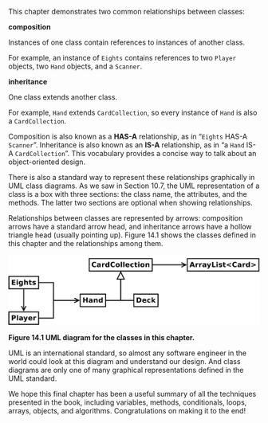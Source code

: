 This chapter demonstrates two common relationships between classes:



**composition**

Instances of one class contain references to instances of another class.

For example, an instance of `Eights` contains references to two `Player` objects, two `Hand` objects, and a `Scanner`.



**inheritance**

One class extends another class.

For example, `Hand` extends `CardCollection`, so every instance of `Hand` is also a `CardCollection`.




Composition is also known as a **HAS-A** relationship, as in “`Eights` HAS-A `Scanner`”. Inheritance is also known as an **IS-A** relationship, as in “a `Hand` IS-A `CardCollection`”. This vocabulary provides a concise way to talk about an object-oriented design.



There is also a standard way to represent these relationships graphically in UML class diagrams. As we saw in Section 10.7, the UML representation of a class is a box with three sections: the class name, the attributes, and the methods. The latter two sections are optional when showing relationships.


Relationships between classes are represented by arrows: composition arrows have a standard arrow head, and inheritance arrows have a hollow triangle head (usually pointing up). Figure 14.1 shows the classes defined in this chapter and the relationships among them.


![Figure 14.1 UML diagram for the classes in this chapter.](figs/uml1.jpg)

**Figure 14.1 UML diagram for the classes in this chapter.**

UML is an international standard, so almost any software engineer in the world could look at this diagram and understand our design. And class diagrams are only one of many graphical representations defined in the UML standard.

We hope this final chapter has been a useful summary of all the techniques presented in the book, including variables, methods, conditionals, loops, arrays, objects, and algorithms. Congratulations on making it to the end!